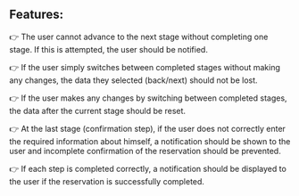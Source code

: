 <h2>Features:</h2>

<p>👉 The user cannot advance to the next stage without completing one stage. If this is attempted, the user should be notified. </p>
<p>👉 If the user simply switches between completed stages without making any changes, the data they selected (back/next) should not be lost. </p>
<p>👉 If the user makes any changes by switching between completed stages, the data after the current stage should be reset.</p>
<p>👉 At the last stage (confirmation step), if the user does not correctly enter the required information about himself, a notification should be shown to the user and incomplete confirmation of the reservation should be prevented.</p>
<p>👉 If each step is completed correctly, a notification should be displayed to the user if the reservation is successfully completed. </p>
